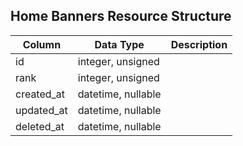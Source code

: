 ## Home Banners Resource Structure

| Column | Data Type | Description |
| ------ | --------- | ----------- |
| id | integer, unsigned |  |
| rank | integer, unsigned |  |
| created_at | datetime, nullable |  |
| updated_at | datetime, nullable |  |
| deleted_at | datetime, nullable |  |


